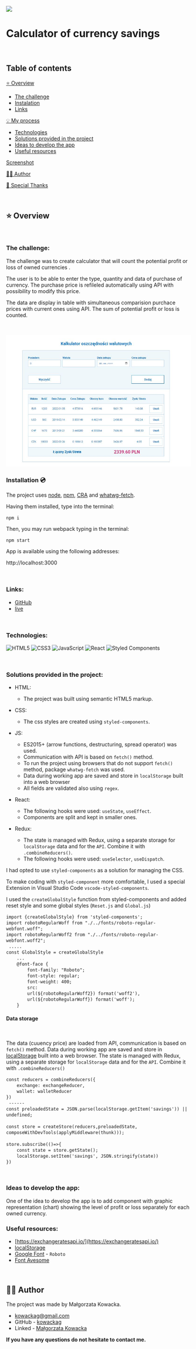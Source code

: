 ![](./public/screen-top.jpg)

# Calculator of currency savings

&nbsp;

## Table of contents

[⭐ Overview](#⭐-overview)
  - [The challenge](#the-challenge)
  - [Instalation](#installation-💿)
  - [Links](#links)

[💡 My process](#💡-my-process)
  - [Technologies](#technologies)
  - [Solutions provided in the project](#solutions-provided-in-the-project)
  - [Ideas to develop the app](#ideas-to-develop-the-app)
  - [Useful resources](#useful-resources)

[Screenshot](#screenshot)

[🙋‍♂️ Author](#🙋‍♂️-author)

[👏 Special Thanks](#👏-special-thanks)

&nbsp;

## ⭐ Overview

&nbsp;

### **The challenge:**

The challenge was to create calculator that will count the potential profit or loss of owned currencies .

The user is to be able to enter the type, quantity and data of purchase of currency. The purchase price is refileled automatically using API with possibility to modify this price.

The data are display in table with simultaneous comparision purchace prices with current ones using API. The sum of potential profit or loss is counted.

&nbsp;

![](./public/Screen2.jpg)

### **Installation 💿**

The project uses [node](https://nodejs.org/en/), [npm](https://www.npmjs.com/), [CRA](https://create-react-app.dev/) and [whatwg-fetch](https://github.com/github/fetch).

Having them installed, type into the terminal: 
```
npm i
```
Then, you may run webpack typing in the terminal:

```
npm start
```

App is available using the following addresses:

http://localhost:3000

&nbsp;

### **Links:**
- [GitHub](https://github.com/kowackag/calc-price-of-workstation)
- [live](https://kowackag.github.io/calc-price-of-workstation/)

&nbsp;

### **Technologies:**

![HTML5](https://img.shields.io/badge/html5-%23E34F26.svg?style=for-the-badge&logo=html5&logoColor=white)
![CSS3](https://img.shields.io/badge/css3-%231572B6.svg?style=for-the-badge&logo=css3&logoColor=white)
![JavaScript](https://img.shields.io/badge/javascript-%23323330.svg?style=for-the-badge&logo=javascript&logoColor=%23F7DF1E)
![React](https://img.shields.io/badge/react-%2320232a.svg?style=for-the-badge&logo=react&logoColor=%2361DAFB)
![Styled Components](https://img.shields.io/badge/styled--components-DB7093?style=for-the-badge&logo=styled-components&logoColor=white)


&nbsp;
  
### **Solutions provided in the project:**
- HTML:
    - The project was built using semantic HTML5 markup.
- CSS:
    - The css styles are created using `styled-components`.
    
- JS:
    - ES2015+ (arrow functions, destructuring, spread operator) was used.
    - Communication with API is based on `fetch()` method.
    - To run the project using browsers that do not support `fetch()` method, package `whatwg-fetch` was used.    
    - Data during working app are saved and store in `localStorage` built into a web browser
    - All fields are validated also using `regex`.
- React:
    - The following hooks were used: `useState`, `useEffect`.
    - Components are split and kept in smaller ones.
- Redux: 
    - The state is managed with Redux, using a separate storage for `localStorage` data and for the `API`. Combine it with `.combineReducers()`.
    - The following hooks were used: `useSelector`, `useDispatch`.

I had opted to use `styled-components` as a solution for managing the CSS.

To make coding with `styled-component` more comfortable, I used a special Extension in Visual Studio Code `vscode-styled-components`.

I used the `createGlobalStyle` function from styled-components and added reset style and some global styles (`Reset.js` and `Global.js`)

```
import {createGlobalStyle} from 'styled-components';
import robotoRegularWoff from "./../fonts/roboto-regular-webfont.woff";
import robotoRegularWoff2 from "./../fonts/roboto-regular-webfont.woff2";
 .....
const GlobalStyle = createGlobalStyle
    ...
    @font-face {
        font-family: "Roboto";
        font-style: regular;
        font-weight: 400;
        src:
        url(${robotoRegularWoff2}) format('woff2'),
        url(${robotoRegularWoff}) format('woff');
    }
```

#### Data storage

 &nbsp;

The data (cuuency price) are loaded from API, communication is based on `fetch()` method. Data during working app are saved and store in [localStorage](http://kursjs.pl/kurs/storage/storage.php) built into a web browser. The state is managed with Redux, using a separate storage for `localStorage` data and for the `API`. Combine it with `.combineReducers()`

```
const reducers = combineReducers({
    exchange: exchangeReducer,
    wallet: walletReducer
})
 ------
const preloadedState = JSON.parse(localStorage.getItem('savings')) || undefined;

const store = createStore(reducers,preloadedState, composeWithDevTools(applyMiddleware(thunk)));

store.subscribe(()=>{
    const state = store.getState();
    localStorage.setItem('savings', JSON.stringify(state))
})
```

&nbsp;
  
### **Ideas to develop the app:**

One of the idea to develop the app is to add component with graphic representation (chart) showing the level of profit or loss separately for each owned currency.

### **Useful resources:**

- [https://exchangeratesapi.io/](https://exchangeratesapi.io/)
- [localStorage](https://frontstack.pl/czym-jest-local-storage-i-jak-uzywac/) 
- [Google Font](https://fonts.google.com/specimen/Roboto) - `Roboto`
- [Font Avesome](https://fontawesome.com/)

&nbsp;

## 🙋‍♂️ Author

The project was made by Małgorzata Kowacka.
- kowackag@gmail.com
- GitHub - [kowackag](https://github.com/kowackag)
- Linked - [Małgorzata Kowacka](https://www.linkedin.com/in/malgorzata-kowacka)

 **If you have any questions do not hesitate to contact me.**

&nbsp;

